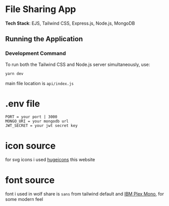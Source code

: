 # File Sharing App

**Tech Stack**: EJS, Tailwind CSS, Express.js, Node.js, MongoDB

## Running the Application

### Development Command

To run both the Tailwind CSS and Node.js server simultaneously, use:

```bash
yarn dev
```
main file location is  `api/index.js`
# .env file

```
PORT = your port | 3000
MONGO_URI = your mongodb url
JWT_SECRET = your jwt secret key

```

# icon source

for svg icons i used [hugeicons](https://hugeicons.com/) this website

# font source
font i used in wolf share is `sans` from tailwind default and [IBM Plex Mono](https://fonts.google.com/specimen/IBM+Plex+Mono), for some modern feel
